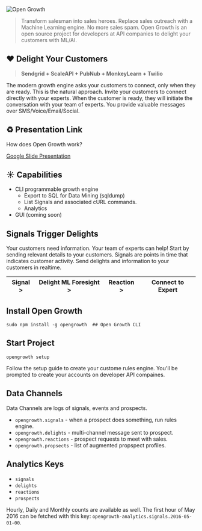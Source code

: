 ![Open Growth](http://i.imgur.com/Pug4ybX.gif)

> Transform salesman into sales heroes.
Replace sales outreach with a Machine Learning engine.
No more sales spam.
Open Growth is an open source project for developers at 
API companies to delight your customers with ML/AI.

## ❤️  Delight Your Customers

> **Sendgrid + ScaleAPI + PubNub + MonkeyLearn + Twilio**

The modern growth engine asks your customers to connect,
only when they are ready.
This is the natural approach.
Invite your customers to connect directly with your experts.
When the customer is ready,
they will initiate the conversation with your team of experts.
You provide valuable messages over SMS/Voice/Email/Social.

## ♻️  Presentation Link

How does Open Growth work?

[Google Slide Presentation](https://docs.google.com/presentation/d/1AwuSLz5Cm2psVG1_0sdiMhrHSjmQe-bzVnXZJGMfxdY/edit?usp=sharing)

## ☀️  Capabilities

 - CLI programmable growth engine
    - Export to SQL for Data Mining (sqldump)
    - List Signals and associated cURL commands.
    - Analytics
 - GUI (coming soon)

## Signals Trigger Delights

Your customers need information.
Your team of experts can help!
Start by sending relevant details to your customers.
Signals are points in time that indicates customer activity.
Send delights and information to your customers in realtime.

| Signal > | Delight ML Foresight >   | Reaction >   | Connect to Expert    |
| -------- | ------------------------ | ------------ | -------------------- |

## Install Open Growth

```shell
sudo npm install -g opengrowth  ## Open Growth CLI
```

## Start Project

```shell
opengrowth setup
```

Follow the setup guide to create your custome rules engine.
You'll be prompted to create your accounts on developer API compaines.

## Data Channels

Data Channels are logs of signals, events and prospects.

 - `opengrowth.signals`   - when a prospect does something, run rules engine.
 - `opengrowth.delights`  - multi-channel message sent to prospect.
 - `opengrowth.reactions` - prospect requests to meet with sales.
 - `opengrowth.propsects` - list of augmented propspect profiles.


 ## Analytics Keys

  - `signals`
  - `delights`
  - `reactions`
  - `prospects`

Hourly, Daily and Monthly counts are available as well.
The first hour of May 2016 can be fetched with this key:
`opengrowth-analytics.signals.2016-05-01-00`.
